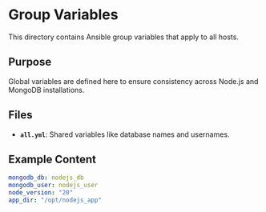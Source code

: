 # Group Variables
This directory contains Ansible group variables that apply to all hosts.
## Purpose
Global variables are defined here to ensure consistency across Node.js and MongoDB installations.
## Files
- **`all.yml`**: Shared variables like database names and usernames.
## Example Content
```yaml
mongodb_db: nodejs_db
mongodb_user: nodejs_user
node_version: "20"
app_dir: "/opt/nodejs_app"
